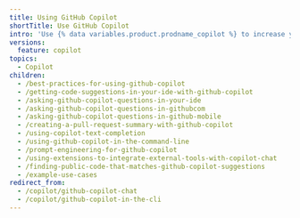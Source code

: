 ```yaml
---
title: Using GitHub Copilot
shortTitle: Use GitHub Copilot
intro: 'Use {% data variables.product.prodname_copilot %} to increase your productivity.'
versions:
  feature: copilot
topics:
  - Copilot
children:
  - /best-practices-for-using-github-copilot
  - /getting-code-suggestions-in-your-ide-with-github-copilot
  - /asking-github-copilot-questions-in-your-ide
  - /asking-github-copilot-questions-in-githubcom
  - /asking-github-copilot-questions-in-github-mobile
  - /creating-a-pull-request-summary-with-github-copilot
  - /using-copilot-text-completion
  - /using-github-copilot-in-the-command-line
  - /prompt-engineering-for-github-copilot
  - /using-extensions-to-integrate-external-tools-with-copilot-chat
  - /finding-public-code-that-matches-github-copilot-suggestions
  - /example-use-cases
redirect_from:
  - /copilot/github-copilot-chat
  - /copilot/github-copilot-in-the-cli
---
```

